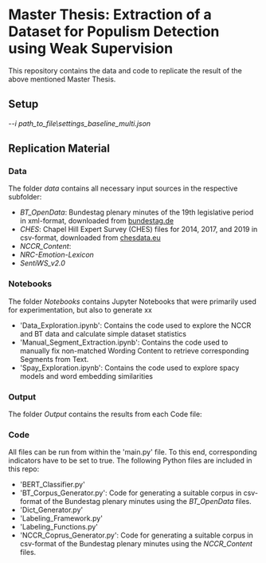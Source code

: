 # Master Thesis: Extraction of a Dataset for Populism Detection using Weak Supervision

This repository contains the data and code to replicate the result of the above mentioned Master Thesis.

## Setup
*--i path_to_file\settings_baseline_multi.json*

## Replication Material


### Data
The folder *data* contains all necessary input sources in the respective subfolder:
- *BT_OpenData*: Bundestag plenary minutes of the 19th legislative period in xml-format, downloaded from [bundestag.de](https://www.bundestag.de/services/opendata)
- *CHES*: Chapel Hill Expert Survey (CHES) files for 2014, 2017, and 2019 in csv-format, downloaded from [chesdata.eu](https://www.chesdata.eu/our-surveys) 
- *NCCR_Content*: 
- *NRC-Emotion-Lexicon*
- *SentiWS_v2.0*

### Notebooks
The folder *Notebooks* contains Jupyter Notebooks that were primarily used for experimentation, but also to generate xx
- 'Data_Exploration.ipynb': Contains the code used to explore the NCCR and BT data and calculate simple dataset statistics
- 'Manual_Segment_Extraction.ipynb': Contains the code used to manually fix non-matched Wording Content to retrieve corresponding Segments from Text.
- 'Spay_Exploration.ipynb': Contains the code used to explore spacy models and word embedding similarities

### Output
The folder *Output* contains the results from each Code file:


### Code
All files can be run from within the 'main.py' file. To this end, corresponding indicators have to be set to true.
The following Python files are included in this repo:

- 'BERT_Classifier.py'
- 'BT_Corpus_Generator.py': Code for generating a suitable corpus in csv-format of the Bundestag plenary minutes using the *BT_OpenData* files.
- 'Dict_Generator.py'
- 'Labeling_Framework.py'
- 'Labeling_Functions.py'
- 'NCCR_Coprus_Generator.py': Code for generating a suitable corpus in csv-format of the Bundestag plenary minutes using the *NCCR_Content* files.
